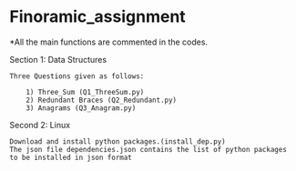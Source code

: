# Finoramic_assignment
*All the main functions are commented in the codes.

Section 1: Data Structures

    Three Questions given as follows:
    
        1) Three_Sum (Q1_ThreeSum.py)               
        2) Redundant Braces (Q2_Redundant.py)           
        3) Anagrams (Q3_Anagram.py)             
    
Second 2: Linux


    Download and install python packages.(install_dep.py)
    The json file dependencies.json contains the list of python packages to be installed in json format
    
